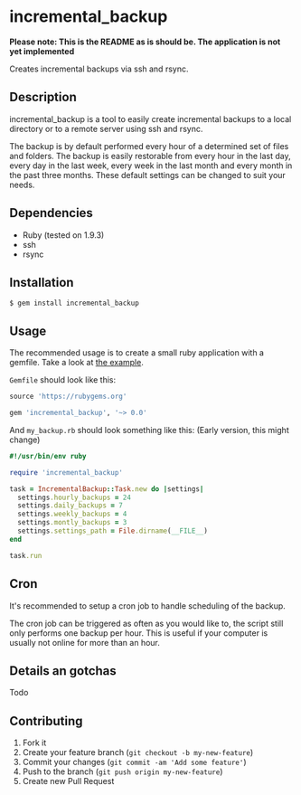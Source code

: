 # incremental\_backup

**Please note: This is the README as is should be. The application is not yet implemented**

Creates incremental backups via ssh and rsync.

## Description

incremental\_backup is a tool to easily create incremental backups to a local directory or to a remote server using ssh and rsync.

The backup is by default performed every hour of a determined set of files and folders. The backup is easily restorable from every hour in the last day, every day in the last week, every week in the last month and every month in the past three months. These default settings can be changed to suit your needs.

## Dependencies

* Ruby (tested on 1.9.3)
* ssh
* rsync

## Installation

    $ gem install incremental_backup

## Usage

The recommended usage is to create a small ruby application with a gemfile. Take a look at [the example](https://github.com/lasseebert/incremental_backup/tree/master/live_example).

`Gemfile` should look like this:
```ruby
source 'https://rubygems.org'

gem 'incremental_backup', '~> 0.0'
```

And `my_backup.rb` should look something like this: (Early version, this might change)
```ruby
#!/usr/bin/env ruby

require 'incremental_backup'

task = IncrementalBackup::Task.new do |settings|
  settings.hourly_backups = 24
  settings.daily_backups = 7
  settings.weekly_backups = 4
  settings.montly_backups = 3
  settings.settings_path = File.dirname(__FILE__)
end

task.run
```

## Cron
It's recommended to setup a cron job to handle scheduling of the backup.

The cron job can be triggered as often as you would like to, the script still only performs one backup per hour. This is useful if your computer is usually not online for more than an hour.

## Details an gotchas
Todo

## Contributing

1. Fork it
2. Create your feature branch (`git checkout -b my-new-feature`)
3. Commit your changes (`git commit -am 'Add some feature'`)
4. Push to the branch (`git push origin my-new-feature`)
5. Create new Pull Request
